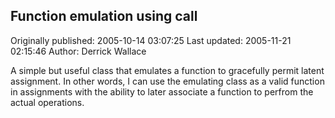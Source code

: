## Function emulation using __call__ 
Originally published: 2005-10-14 03:07:25 
Last updated: 2005-11-21 02:15:46 
Author: Derrick Wallace 
 
A simple but useful class that emulates a function to gracefully permit latent assignment.  In other words, I can use the emulating class as a valid function in assignments with the ability to later associate a function to perfrom the actual operations.